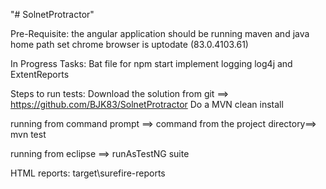 "# SolnetProtractor" 

Pre-Requisite:
the angular application should be running
maven and java home path set
chrome browser is uptodate (83.0.4103.61)


In Progress Tasks:
Bat file for npm start
implement logging log4j and ExtentReports

Steps to run tests:
Download the solution from git ==> https://github.com/BJK83/SolnetProtractor
Do a MVN clean install

running from command prompt ==> command from the project directory==> mvn test

running from eclipse ==> runAsTestNG suite


HTML reports:
target\surefire-reports
